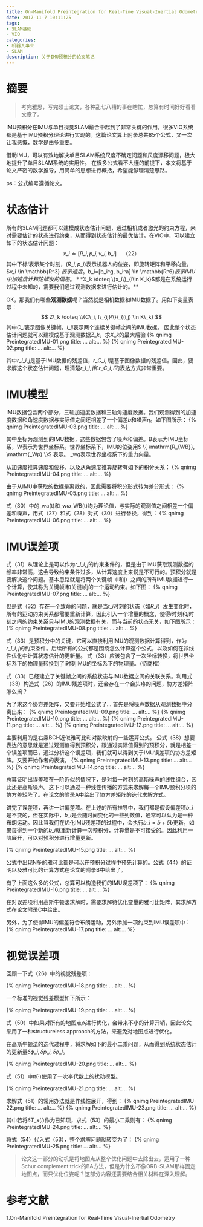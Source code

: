 ```yaml
---
title: On-Manifold Preintegration for Real-Time Visual-Inertial Odometry 论文笔记
date: 2017-11-7 10:11:25
tags:
- SLAM基础
- VIO
categories:
- 机器人事业
- SLAM
description: 关于IMU预积分的论文笔记
---
```

<!-- more -->

# 摘要
> 考完雅思，写完硕士论文，各种乱七八糟的事在瞎忙，总算有时间好好看看文章了。

IMU预积分在IMU与单目视觉SLAM融合中起到了非常关键的作用，很多VIO系统都是基于IMU预积分理论进行实现的。这篇论文算上附录总共85个公式，又一次让我感慨，数学是由多重要。

借助IMU，可以有效地解决单目SLAM系统尺度不确定问题和尺度漂移问题，极大地提升了单目SLAM系统的实用性。
在很多公式看不大懂的前提下，本文将基于论文严密的数学推导，用简单的思想进行概括，希望能够理清楚思路。

ps：公式编号遵循论文。

# 状态估计
所有的SLAM问题都可以建模成状态估计问题，通过相机或者激光的约束方程，来对需要估计的状态进行约束，从而得到状态估计的最优估计。在VIO中，可以建立如下的状态估计问题：
$$ x\_i \doteq [R\_i, p\_i, v\_i, b\_i] \quad  （22）$$
其中下标$i$表示某个时刻，$(R\_i, p\_i)$表示机器人的位姿，即旋转矩阵和平移向量。$v\_i \in \mathbb{R^3} $表示速度。$b\_i=[b\_i^g, b\_i^a] \in \mathbb{R^6}$表示IMU中加速度计和陀螺仪的偏差。**$X\_k \doteq \\{x\_i\\}\_{i\in K\_k}$都是在系统运行过程中未知的，需要我们通过观测数据来进行估计的。**

OK，那我们有哪些**观测数据**呢？当然就是相机数据和IMU数据了。用如下变量表示：
$$ Z\_k \doteq \\{C\_i, I\_{ij}\\}\_{(i,j) \in K\_k} $$
其中$C\_i$表示图像关键帧，$I\_{ij}$表示两个连续关键帧之间的IMU数据。
因此整个状态估计问题就可以建模成基于观测数据$Z\_k$，求$X\_k$的最大后验
{% qnimg PreintegratedIMU-01.png title: ... alt:... %}
{% qnimg PreintegratedIMU-02.png title: ... alt:... %}

其中$r\_{I\_{i,j}}$是基于IMU数据的残差值，$r\_{C\_{i,l}}$是基于图像数据的残差值。因此，要求解这个状态估计问题，理清楚$r\_{I\_{i,j}}$和$r\_{C\_{i,l}}$的表达方式非常重要。


# IMU模型
IMU数据包含两个部分，三轴加速度数据和三轴角速度数据。我们观测得到的加速度数据和角速度数据与实际值之间还相差了一个偏差$b$和噪声$\eta$。如下图所示：
{% qnimg PreintegratedIMU-03.png title: ... alt:... %}

其中坐标为观测到的IMU数据，这些数据包含了噪声和偏差。B表示为IMU坐标系，W表示为世界坐标系。世界坐标系下，IMU的位姿用$ \\{ \mathrm{R_{WB}}, \mathrm{\_Wp} \\}$ 表示。 $\mathrm{\_w g}$表示世界坐标系下的重力向量。

从加速度推算速度和位移，以及从角速度推算旋转有如下的积分关系：
{% qnimg PreintegratedIMU-04.png title: ... alt:... %}

由于从IMU中获取的数据是离散的，因此需要将积分形式转为差分形式：
{% qnimg PreintegratedIMU-05.png title: ... alt:... %}

式（30）中的$\mathrm{\_wa(t)}$和$\mathrm{\_w \omega\_{WB}(t)}$均为理论值，与实际的观测值之间相差一个偏差和噪声，用式（27）和式（28）对式（30）进行替换，得到：
{% qnimg PreintegratedIMU-06.png title: ... alt:... %}

# IMU误差项
式（31）从理论上是可以作为$r\_{I\_{i,j}}$的约束条件的，但是由于IMU获取观测数据的频率非常高，这会导致约束条件过多，从计算速度上来说是不可行的。预积分就是要解决这个问题。基本思路就是将两个关键帧（i和j）之间的所有IMU数据进行一个计算，使其称为关键帧i和关键帧j的一个运动约束。如下图：
{% qnimg PreintegratedIMU-07.png title: ... alt:... %}

但是式（32）存在一个致命的问题，就是当$t\_i$时刻的状态（如$R\_{i}$）发生变化时，所有的运动约束关系都需要重新计算，因此引入一个增量的概念，使得$i$时刻和$j$时刻之间的约束关系只与IMU的观测数据有关，而与当前的状态无关，如下图所示：
{% qnimg PreintegratedIMU-08.png title: ... alt:... %}

式（33）是预积分中的关键，它可以直接利用IMU的观测数据计算得到，作为$r\_{I\_{i,j}}$的约束条件。后续所有的公式都是围绕怎么计算这个公式，以及如何在非线性优化中计算状态估计的更新量。
式（33）应该包含了一次坐标转换，将世界坐标系下的物理量转换到了i时刻IMU的坐标系下的物理量。（待商榷）

式（33）已经建立了关键帧之间的系统状态与IMU数据之间的关联关系。利用式（33）构造式（26）的IMU残差项时，还会存在一个会头疼的问题，协方差矩阵怎么搞？

为了求这个协方差矩阵，又要开始堆公式了...
首先是将噪声数据从观测数据中分离出来：
{% qnimg PreintegratedIMU-09.png title: ... alt:... %}
{% qnimg PreintegratedIMU-10.png title: ... alt:... %}
{% qnimg PreintegratedIMU-11.png title: ... alt:... %}
{% qnimg PreintegratedIMU-12.png title: ... alt:... %}

主要利用的是右乘BCH近似雅可比和对数映射的一些运算公式。
公式（38）想要表达的意思就是通过观测值得到预积分，跟通过实际值得到的预积分，就是相差一个误差项而已，通过分析这个误差项，我们就可以得到关于IMU误差项的协方差矩阵。又要开始作者的表演。
{% qnimg PreintegratedIMU-13.png title: ... alt:... %}
{% qnimg PreintegratedIMU-14.png title: ... alt:... %}

总算证明出误差项在一阶近似的情况下，是对每一时刻的高斯噪声的线性组合，因此还是高斯噪声。这下可以通过一种线性传播的方式来求解每一个IMU预积分项的协方差矩阵了。在论文的附录A中给出了协方差矩阵的迭代求解方式。

讲完了误差项，再讲一讲偏差项。在上述的所有推导中，我们都是假设偏差项$b\_i$是不变的，但在实际中，$b\_i$是会随时间变化的一些列数值，通常可以认为是一种布朗运动。因此当我们在优化IMU残差项的过程中，会执行$b\_i=\bar{b} + \delta b$更新，如果每得到一个新的$b\_i$就重新计算一次预积分，计算量是不可接受的。因此利用一阶展开，可以对预积分进行增量更新。

{% qnimg PreintegratedIMU-15.png title: ... alt:... %}

公式中出现N多的雅可比都是可以在预积分过程中预先计算的。公式（44）的证明以及雅可比的计算方式在论文的附录B中给出了。

有了上面这么多的公式，总算可以构造我们的IMU误差项了：
{% qnimg PreintegratedIMU-16.png title: ... alt:... %}

在对误差项利用高斯牛顿法求解时，需要求解待优化变量的雅可比矩阵，其求解方式在论文附录C中给出。

另外，为了使得IMU的偏差符合布朗运动，另外添加一项约束到IMU误差项中：
{% qnimg PreintegratedIMU-17.png title: ... alt:... %}



# 视觉误差项
回顾一下式（26）中的视觉残差项：

{% qnimg PreintegratedIMU-18.png title: ... alt:... %}

一个标准的视觉残差模型如下所示：

{% qnimg PreintegratedIMU-19.png title: ... alt:... %}

式（50）中如果对所有的地图点$\rho_l$进行优化，会带来不小的计算开销，因此论文采用了一种structureless approach的方法，来避免对地图点进行优化。

在高斯牛顿法的迭代过程中，将求解如下的最小二乘问题，从而得到系统状态估计的更新量$\delta \phi \_i, \delta p \_i, \delta \rho \_l$。

{% qnimg PreintegratedIMU-20.png title: ... alt:... %}

式（51）中$\check{\pi}(\cdot)$使用了一次李代数上的扰动模型。

{% qnimg PreintegratedIMU-21.png title: ... alt:... %}

求解式（51）的常用办法就是作线性展开，得到：
{% qnimg PreintegratedIMU-22.png title: ... alt:... %}
{% qnimg PreintegratedIMU-23.png title: ... alt:... %}

其中若将$\delta T \_{x(l)}$作为已知项，求式（53）的最小二乘则有：
{% qnimg PreintegratedIMU-24.png title: ... alt:... %}

将式（54）代入式（53），整个求解问题就转变为了：
{% qnimg PreintegratedIMU-25.png title: ... alt:... %}

>论文这一部分的动机是将地图点从整个优化问题中去除出去，运用了一种Schur complement trick的BA方法，但是为什么不像ORB-SLAM那样固定地图点，而只优化位姿呢？这部分内容还需要结合相关材料在深入理解。


# 参考文献
1.On-Manifold Preintegration for Real-Time Visual-Inertial Odometry

